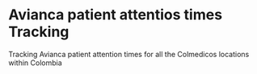 # Avianca patient attentios times Tracking
Tracking Avianca patient attention times for all the Colmedicos locations within Colombia
